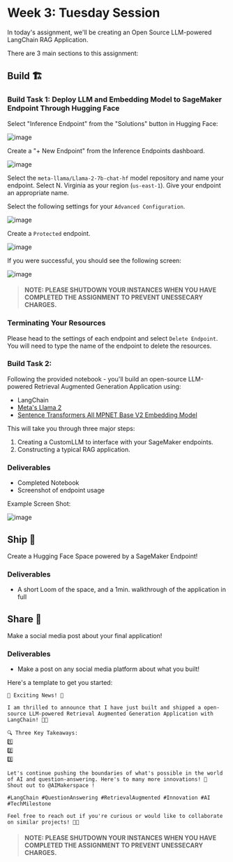 # Week 3: Tuesday Session

In today's assignment, we'll be creating an Open Source LLM-powered LangChain RAG Application.

There are 3 main sections to this assignment:

## Build 🏗️

### Build Task 1: Deploy LLM and Embedding Model to SageMaker Endpoint Through Hugging Face

Select "Inference Endpoint" from the "Solutions" button in Hugging Face:

![image](https://i.imgur.com/6KC9TCD.png)

Create a "+ New Endpoint" from the Inference Endpoints dashboard.

![image](https://i.imgur.com/G6Bq9KC.png)

Select the `meta-llama/Llama-2-7b-chat-hf` model repository and name your endpoint. Select N. Virginia as your region (`us-east-1`). Give your endpoint an appropriate name.

Select the following settings for your `Advanced Configuration`.

![image](https://i.imgur.com/c0HQ7g1.png)

Create a `Protected` endpoint.

![image](https://i.imgur.com/Ak8kchZ.png)

If you were successful, you should see the following screen:

![image](https://i.imgur.com/IBYG3wm.png)

> #### NOTE: PLEASE SHUTDOWN YOUR INSTANCES WHEN YOU HAVE COMPLETED THE ASSIGNMENT TO PREVENT UNESSECARY CHARGES.

### Terminating Your Resources

Please head to the settings of each endpoint and select `Delete Endpoint`. You will need to type the name of the endpoint to delete the resources.

### Build Task 2: 

Following the provided notebook - you'll build an open-source LLM-powered Retrieval Augmented Generation Application using:

- LangChain
- [Meta's Llama 2](https://huggingface.co/meta-llama/Llama-2-7b-chat-hf)
- [Sentence Transformers All MPNET Base V2 Embedding Model](https://huggingface.co/sentence-transformers/all-mpnet-base-v2)

This will take you through three major steps: 

1. Creating a CustomLLM to interface with your SageMaker endpoints.
2. Constructing a typical RAG application.

### Deliverables

- Completed Notebook
- Screenshot of endpoint usage

Example Screen Shot:

![image](https://i.imgur.com/qfbcVpS.png)

## Ship 🚢

Create a Hugging Face Space powered by a SageMaker Endpoint!

### Deliverables

- A short Loom of the space, and a 1min. walkthrough of the application in full

## Share 🚀

Make a social media post about your final application!

### Deliverables

- Make a post on any social media platform about what you built!

Here's a template to get you started:

```
🚀 Exciting News! 🚀

I am thrilled to announce that I have just built and shipped a open-source LLM-powered Retrieval Augmented Generation Application with LangChain! 🎉🤖

🔍 Three Key Takeaways:
1️⃣ 
2️⃣ 
3️⃣ 

Let's continue pushing the boundaries of what's possible in the world of AI and question-answering. Here's to many more innovations! 🚀
Shout out to @AIMakerspace !

#LangChain #QuestionAnswering #RetrievalAugmented #Innovation #AI #TechMilestone

Feel free to reach out if you're curious or would like to collaborate on similar projects! 🤝🔥
```

> #### NOTE: PLEASE SHUTDOWN YOUR INSTANCES WHEN YOU HAVE COMPLETED THE ASSIGNMENT TO PREVENT UNESSECARY CHARGES.
